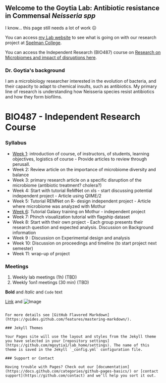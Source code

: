 ## Welcome to the Goytia Lab: Antibiotic resistance in Commensal _Neisseria spp_ 

I know... this page still needs a lot of work :frowning_face:

You can access [my Lab website](https://goytia-researchlab.weebly.com/) to see what is going on with our research project at [Spelman College](https://www.spelman.edu/).

You can access the Independent Research (BIO487) course on [Research on Microbiomes and impact of disruptions here](https://github.com/mgoytia1/lab_home/blob/master/bio487_week1).

### Dr. Goytia's background

I am a microbiology researcher interested in the evolution of bacteria, and their capacity to adapt to chemical insults, such as antibiotics. My primary line of research is understanding how Neisseria species resist antibiotics and how they form biofilms.

# BIO487 - Independent Research Course
### Syllabus

- [Week 1](https://github.com/mgoytia1/lab_home/blob/master/bio487_week1): introduction of course, of instructors, of students, learning objectives, logistics of course - Provide articles to review through perusall. 
- Week 2: Review article on the importance of microbiome diversity and balance
- Week 3: primary research article on a specific disruption of the microbiome (antibiotic treatment? cholera?)
- Week 4: Start with tutorial ReMNet on xls - start discussing potential independent project - Article using QIIME/2
- Week 5: Tutorial REMNet on R-  design independent project - Article where microbiome was analyzed with Mothur
- [Week 6](https://github.com/mgoytia1/lab_home/blob/master/bio487_week6): Tutorial Galaxy training on Mothur - independent project
- Week 7: Phinch visualization tutorial with flagship dataset
- Week 8: Start with their own project - Each group presents their research question and expected analysis. Discussion on Background information 
- Week 9 : Discussion on Experimental design and analysis 
- Week 10: Discussion on proceedings and timeline (to start project next semester)
- Week 11: wrap-up of project

### Meetings
1. Weekly lab meetings (1h) (TBD)
2. Weekly 1on1 meetings (30 min) (TBD)

**Bold** and _Italic_ and `Code` text

[Link](url) and ![Image](src)
```

For more details see [GitHub Flavored Markdown](https://guides.github.com/features/mastering-markdown/).

### Jekyll Themes

Your Pages site will use the layout and styles from the Jekyll theme you have selected in your [repository settings](https://github.com/mgoytia1/lab_home/settings). The name of this theme is saved in the Jekyll `_config.yml` configuration file.

### Support or Contact

Having trouble with Pages? Check out our [documentation](https://docs.github.com/categories/github-pages-basics/) or [contact support](https://github.com/contact) and we’ll help you sort it out.
